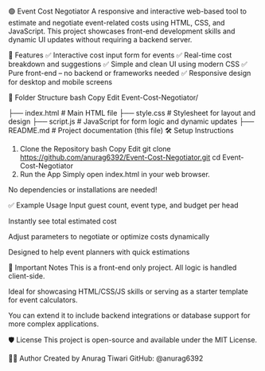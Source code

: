 🟢 Event Cost Negotiator
A responsive and interactive web-based tool to estimate and negotiate event-related costs using HTML, CSS, and JavaScript. This project showcases front-end development skills and dynamic UI updates without requiring a backend server.

🚀 Features
✅ Interactive cost input form for events
✅ Real-time cost breakdown and suggestions
✅ Simple and clean UI using modern CSS
✅ Pure front-end – no backend or frameworks needed
✅ Responsive design for desktop and mobile screens

📁 Folder Structure
bash
Copy
Edit
Event-Cost-Negotiator/

├── index.html        # Main HTML file
├── style.css         # Stylesheet for layout and design
├── script.js         # JavaScript for form logic and dynamic updates
├── README.md         # Project documentation (this file)
🛠️ Setup Instructions
1. Clone the Repository
bash
Copy
Edit
git clone https://github.com/anurag6392/Event-Cost-Negotiator.git
cd Event-Cost-Negotiator
2. Run the App
Simply open index.html in your web browser.

No dependencies or installations are needed!

✅ Example Usage
Input guest count, event type, and budget per head

Instantly see total estimated cost

Adjust parameters to negotiate or optimize costs dynamically

Designed to help event planners with quick estimations

📌 Important Notes
This is a front-end only project. All logic is handled client-side.

Ideal for showcasing HTML/CSS/JS skills or serving as a starter template for event calculators.

You can extend it to include backend integrations or database support for more complex applications.

🛡️ License
This project is open-source and available under the MIT License.

👨‍💻 Author
Created by Anurag Tiwari
GitHub: @anurag6392

